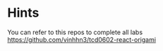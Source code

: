 # Hints

You can refer to this repos to complete all labs
https://github.com/vinhhn3/tcd0602-react-origami
